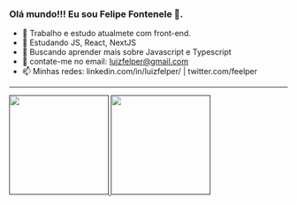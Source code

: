 ### Olá mundo!!! Eu sou Felipe Fontenele 👋.

- 🔭 Trabalho e estudo atualmete com front-end.
- 🌱 Estudando JS, React, NextJS
- 🤔 Buscando aprender mais sobre Javascript e Typescript
- 💬 contate-me no email: luizfelper@gmail.com
- 📫 Minhas redes: linkedin.com/in/luizfelper/ | twitter.com/feelper

---

<div>
  <a href="">
    <img height="180em" src="https://github-readme-stats.vercel.app/api?username=luizfelper&show_icons=true&theme=dracula&include_all_commits=true&count_private=true" />
    <img height="180em" src="https://github-readme-stats.vercel.app/api/top-langs/?username=luizfelper&layout=compact&langs_count=16&theme=dracula" />
</div>
